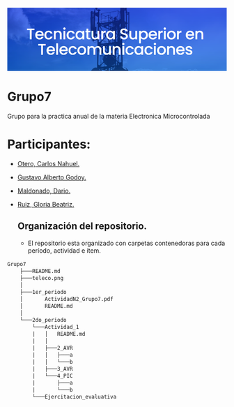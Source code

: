![Image text](https://github.com/EMTSTISPC/Grupo7/blob/main/teleco.png)
# Grupo7
Grupo para la practica anual de la materia Electronica Microcontrolada
# Participantes:  
- [Otero, Carlos Nahuel.](https://github.com/NahuelOtero)
- [Gustavo Alberto Godoy.](https://github.com/chulkx) 
- [Maldonado, Dario.](https://github.com/Darman82)
- [Ruiz, Gloria Beatriz.](https://github.com/ruizgb)
 

  
  ## Organización del repositorio.  
  - El repositorio esta organizado con carpetas contenedoras para cada período, actividad e ítem.

``` 
Grupo7
    ├───README.md
    ├───teleco.png
    │
    ├───1er_periodo
    │       ActividadN2_Grupo7.pdf
    │       README.md
    │
    └───2do_periodo
        └───Actividad_1
        |   │   README.md
        |   │
        |   ├───2_AVR
        |   │   ├───a
        |   │   └───b
        |   ├───3_AVR
        |   └───4_PIC
        |       ├───a
        |       └───b          
        └───Ejercitacion_evaluativa

```
